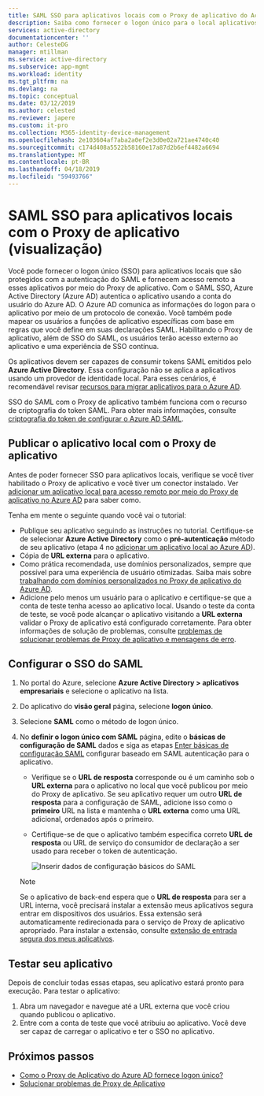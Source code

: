```yaml
---
title: SAML SSO para aplicativos locais com o Proxy de aplicativo do Active Directory do Azure (visualização) | Microsoft Docs
description: Saiba como fornecer o logon único para o local aplicativos publicados por meio do Proxy de aplicativo que são protegidas com a autenticação de SAML.
services: active-directory
documentationcenter: ''
author: CelesteDG
manager: mtillman
ms.service: active-directory
ms.subservice: app-mgmt
ms.workload: identity
ms.tgt_pltfrm: na
ms.devlang: na
ms.topic: conceptual
ms.date: 03/12/2019
ms.author: celested
ms.reviewer: japere
ms.custom: it-pro
ms.collection: M365-identity-device-management
ms.openlocfilehash: 2e103604af7aba2a0ef2e3d0e02a721ae4740c40
ms.sourcegitcommit: c174d408a5522b58160e17a87d2b6ef4482a6694
ms.translationtype: MT
ms.contentlocale: pt-BR
ms.lasthandoff: 04/18/2019
ms.locfileid: "59493766"
---
```

# <a name="saml-single-sign-on-for-on-premises-applications-with-application-proxy-preview"></a>SAML SSO para aplicativos locais com o Proxy de aplicativo (visualização)

Você pode fornecer o logon único (SSO) para aplicativos locais que são protegidos com a autenticação do SAML e fornecem acesso remoto a esses aplicativos por meio do Proxy de aplicativo. Com o SAML SSO, Azure Active Directory (Azure AD) autentica o aplicativo usando a conta do usuário do Azure AD. O Azure AD comunica as informações do logon para o aplicativo por meio de um protocolo de conexão. Você também pode mapear os usuários a funções de aplicativo específicas com base em regras que você define em suas declarações SAML. Habilitando o Proxy de aplicativo, além de SSO do SAML, os usuários terão acesso externo ao aplicativo e uma experiência de SSO contínua.

Os aplicativos devem ser capazes de consumir tokens SAML emitidos pelo **Azure Active Directory**. Essa configuração não se aplica a aplicativos usando um provedor de identidade local. Para esses cenários, é recomendável revisar [recursos para migrar aplicativos para o Azure AD](migration-resources.md).

SSO do SAML com o Proxy de aplicativo também funciona com o recurso de criptografia do token SAML. Para obter mais informações, consulte [criptografia do token de configurar o Azure AD SAML](howto-saml-token-encryption.md).

## <a name="publish-the-on-premises-application-with-application-proxy"></a>Publicar o aplicativo local com o Proxy de aplicativo

Antes de poder fornecer SSO para aplicativos locais, verifique se você tiver habilitado o Proxy de aplicativo e você tiver um conector instalado. Ver [adicionar um aplicativo local para acesso remoto por meio do Proxy de aplicativo no Azure AD](application-proxy-add-on-premises-application.md) para saber como.

Tenha em mente o seguinte quando você vai o tutorial:

* Publique seu aplicativo seguindo as instruções no tutorial. Certifique-se de selecionar **Azure Active Directory** como o **pré-autenticação** método de seu aplicativo (etapa 4 no [adicionar um aplicativo local ao Azure AD](application-proxy-add-on-premises-application.md#add-an-on-premises-app-to-azure-ad
)).
* Cópia de **URL externa** para o aplicativo.
* Como prática recomendada, use domínios personalizados, sempre que possível para uma experiência de usuário otimizadas. Saiba mais sobre [trabalhando com domínios personalizados no Proxy de aplicativo do Azure AD](application-proxy-configure-custom-domain.md).
* Adicione pelo menos um usuário para o aplicativo e certifique-se que a conta de teste tenha acesso ao aplicativo local. Usando o teste da conta de teste, se você pode alcançar o aplicativo visitando a **URL externa** validar o Proxy de aplicativo está configurado corretamente. Para obter informações de solução de problemas, consulte [problemas de solucionar problemas de Proxy de aplicativo e mensagens de erro](application-proxy-troubleshoot.md).

## <a name="set-up-saml-sso"></a>Configurar o SSO do SAML

1. No portal do Azure, selecione **Azure Active Directory > aplicativos empresariais** e selecione o aplicativo na lista.
1. Do aplicativo do **visão geral** página, selecione **logon único**.
1. Selecione **SAML** como o método de logon único.
1. No **definir o logon único com SAML** página, edite o **básicas de configuração de SAML** dados e siga as etapas [Enter básicas de configuração SAML](configure-single-sign-on-non-gallery-applications.md#saml-based-single-sign-on) configurar baseado em SAML autenticação para o aplicativo.

   * Verifique se o **URL de resposta** corresponde ou é um caminho sob o **URL externa** para o aplicativo no local que você publicou por meio do Proxy de aplicativo. Se seu aplicativo requer um outro **URL de resposta** para a configuração de SAML, adicione isso como o **primeiro** URL na lista e mantenha o **URL externa** como uma URL adicional, ordenados após o primeiro.
   * Certifique-se de que o aplicativo também especifica correto **URL de resposta** ou URL de serviço do consumidor de declaração a ser usado para receber o token de autenticação.

     ![Inserir dados de configuração básicos do SAML](./media/application-proxy-configure-single-sign-on-on-premises-apps/basic-saml-configuration.png)

    > [!NOTE]
    > Se o aplicativo de back-end espera que o **URL de resposta** para ser a URL interna, você precisará instalar a extensão meus aplicativos segura entrar em dispositivos dos usuários. Essa extensão será automaticamente redirecionada para o serviço de Proxy de aplicativo apropriado. Para instalar a extensão, consulte [extensão de entrada segura dos meus aplicativos](../user-help/my-apps-portal-end-user-access.md#download-and-install-the-my-apps-secure-sign-in-extension).

## <a name="test-your-app"></a>Testar seu aplicativo

Depois de concluir todas essas etapas, seu aplicativo estará pronto para execução. Para testar o aplicativo:

1. Abra um navegador e navegue até a URL externa que você criou quando publicou o aplicativo. 
1. Entre com a conta de teste que você atribuiu ao aplicativo. Você deve ser capaz de carregar o aplicativo e ter o SSO no aplicativo.

## <a name="next-steps"></a>Próximos passos

- [Como o Proxy de Aplicativo do Azure AD fornece logon único?](application-proxy-single-sign-on.md)
- [Solucionar problemas de Proxy de Aplicativo](application-proxy-troubleshoot.md)
